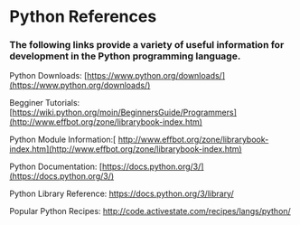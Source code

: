 # Python References

### The following links provide a variety of useful information for development in the Python programming language.

Python Downloads: [https://www.python.org/downloads/](https://www.python.org/downloads/)

Begginer Tutorials: [https://wiki.python.org/moin/BeginnersGuide/Programmers](http://www.effbot.org/zone/librarybook-index.htm)

Python Module Information:[ http://www.effbot.org/zone/librarybook-index.htm](http://www.effbot.org/zone/librarybook-index.htm)

Python Documentation: [https://docs.python.org/3/](https://docs.python.org/3/)

Python Library Reference: https://docs.python.org/3/library/

Popular Python Recipes: http://code.activestate.com/recipes/langs/python/






